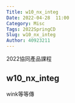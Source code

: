 ```yaml
---
Title: w10_nx_integ
Date: 2022-04-28  11:00
Category: Misc
Tags: 2022SpringCD
Slug: w10_nx_integ
Author: 40923211
---
```


2022協同產品課程

<!-- PELICAN_END_SUMMARY -->

w10_nx_integ
----
wink等等傳





